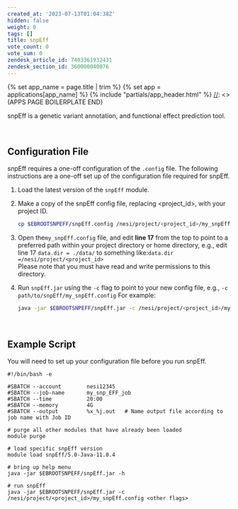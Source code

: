 ```yaml
---
created_at: '2023-07-13T01:04:38Z'
hidden: false
weight: 0
tags: []
title: snpEff
vote_count: 0
vote_sum: 0
zendesk_article_id: 7403361932431
zendesk_section_id: 360000040076
---
```



[//]: <> (APPS PAGE BOILERPLATE START)
{% set app_name = page.title | trim %}
{% set app = applications[app_name] %}
{% include "partials/app_header.html" %}
[//]: <> (APPS PAGE BOILERPLATE END)

snpEff is a genetic variant annotation, and functional effect prediction
tool.

 

## Configuration File

snpEff requires a one-off configuration of the `.config` file. The
following instructions are a one-off set up of the configuration file
required for snpEff.

1.  Load the latest version of the `snpEff` module.

2.  Make a copy of the snpEff config file, replacing
    &lt;project\_id&gt;, with your project ID.

    ``` sh
    cp $EBROOTSNPEFF/snpEff.config /nesi/project/<project_id>/my_snpEff.config
    ```

3.  Open the`my_snpEff.config` file, and edit **line 17** from the top
    to point to a preferred path within your project directory or home
    directory, e.g., edit line 17 `data.dir = ./data/` to something
    like:`data.dir =/nesi/project/<project_id>`  
    Please note that you must have read and write permissions to this
    directory.

4.  Run `snpEff.jar` using the `-c` flag to point to your new config
    file, e.g., `-c path/to/snpEff/my_snpEff.config` For example:

    ``` sh
    java -jar $EBROOTSNPEFF/snpEff.jar -c /nesi/project/<project_id>/my_snpEff.config
    ```

 

## Example Script

You will need to set up your configuration file before you run snpEff.

``` sl
#!/bin/bash -e

#SBATCH --account        nesi12345
#SBATCH --job-name       my_snp_EFF_job
#SBATCH --time           20:00
#SBATCH --memory         4G
#SBATCH --output         %x_%j.out   # Name output file according to job name with Job ID

# purge all other modules that have already been loaded
module purge

# load specific snpEff version
module load snpEff/5.0-Java-11.0.4

# bring up help menu
java -jar $EBROOTSNPEFF/snpEff.jar -h

# run snpEff
java -jar $EBROOTSNPEFF/snpEff.jar -c /nesi/project/<project_id>/my_snpEff.config <other flags>
```

 
